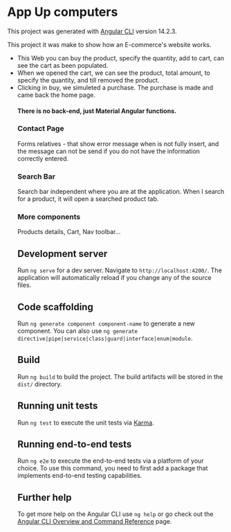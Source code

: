 # App Up computers

This project was generated with [Angular CLI](https://github.com/angular/angular-cli) version 14.2.3.

This project it was make to show how an  E-commerce's website works.
<ul>
<li>This Web you can  buy the product, specify the quantity, add to cart, can see  the cart as been populated.</li>
<li>When we opened the cart, we can see the product, total amount, to specify the quantity, and till removed the product.</li>
 <li>Clicking in buy, we simuleted a purchase. The purchase is made and came back the home page.</li>
  
  #### There is no back-end, just Material Angular functions.
  
  ### Contact Page 
  Forms relatives - that show error message when is not fully insert, and the message can not be send if you do not have the information correctly entered.
  ### Search Bar
  Search bar independent where you are at the application.  When I search for a product, it will open a searched product tab.
  
  ### More components
  Products details, Cart, Nav toolbar...
  
## Development server

Run `ng serve` for a dev server. Navigate to `http://localhost:4200/`. The application will automatically reload if you change any of the source files.

## Code scaffolding

Run `ng generate component component-name` to generate a new component. You can also use `ng generate directive|pipe|service|class|guard|interface|enum|module`.

## Build

Run `ng build` to build the project. The build artifacts will be stored in the `dist/` directory.

## Running unit tests

Run `ng test` to execute the unit tests via [Karma](https://karma-runner.github.io).

## Running end-to-end tests

Run `ng e2e` to execute the end-to-end tests via a platform of your choice. To use this command, you need to first add a package that implements end-to-end testing capabilities.

## Further help

To get more help on the Angular CLI use `ng help` or go check out the [Angular CLI Overview and Command Reference](https://angular.io/cli) page.
